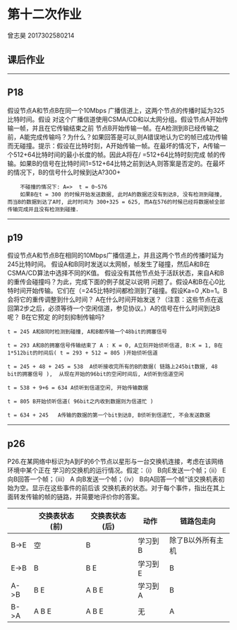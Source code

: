 # 第十二次作业

曾志昊 2017302580214



## 课后作业

----

## **P18**

假设节点A和节点B在同一个10Mbps 广播信道上，这两个节点的传播时延为325比特时间。假设 对这个广播信道使用CSMA/CD和以太网分组。假设节点A开始传输一帧，并且在它传输结束之前 节点B开始传输一帧。在A检测到B已经传输之前，A能完成传输吗？为什么？如果回答是可以,则A错误地认为它的帧已成功传输而无碰撞。提示：假设在比特时刻，A开始传输一帧。在最坏的情况下，A传输一个512+64比特时间的最小长度的帧。因此A将在/ =512+64比特时刻完成 帧的传输。如果B的信号在比特时间1=512+64比特之前到达A,则答案是否定的。在最坏的情况下，B的信号什么时候到达A?300+

		不碰撞的情况下: A=>  t = 0~576
		如果B在t = 300 的时候开始发送数据, 此时A的数据还没有到达B, 没有检测到碰撞, 而当B的数据到达了A时, 此时时间为 300+325 = 625, 而A在576的时候已经将数据帧全部传输完成并且没有检测到碰撞.

----

## p19

假设节点A和节点B在相同的10Mbps广播信道上，并且这两个节点的传播时延为245比特时间。
假设A和B同时发送以太网帧，帧发生了碰撞，然后A和B在CSMA/CD算法中选择不同的K值。
假设没有其他节点处于活跃状态，来自A和B的重传会碰撞吗？为此，完成下面的例子就足以说明
问题了。假设A和B在心0比特时间开始传输。它们在（=245比特时间都检测到了碰撞。假设Ka=0 ,Kb=1。B会将它的重传调整到什么时间？ A在什么时间开始发送？（注意：这些节点在返 回第2步之后，必须等待一个空闲信道，参见协议。）A的信号在什么时间到达B呢？ B在它预定
的时刻抑制传输吗?

```
t = 245	A和B同时检测到碰撞, A和B都传输一个48bit的拥塞信号

t = 293	A和B的拥塞信号传输结束了 A : K = 0, A立刻开始侦听信道, B:K = 1, B在 1*512bit的时间后( t = 293 + 512 = 805 )开始侦听信道

t = 245 + 48 + 245 = 538  A侦听接收完所有的B的数据( 链路上245bit数据, 48 bit的拥塞信号 ),  从现在开始的96bit的空闲时间后, A侦听到信道空闲

t = 538 + 9+6 = 634	A侦听到信道空闲, 开始传输数据

t = 805	B开始侦听信道( 96bit之内收到数据则为信道忙 )

t = 634 + 245	A传输的数据的第一个bit到达B, B侦听到信道忙, 不会发送数据
```

----

## p26

P26.在某网络中标识为A到F的6个节点以星形与一台交换机连接，考虑在该网络环境中某个正在 学习的交换机的运行情况。假定：（i） B向E发送一个帧；（ii） E向B回答一个帧；（iii） A 向B发送一个帧；（iv） B向A回答一个帧“该交换机表初始为空。显示在这些事件的前后该 交换机表的状态。对于每个事件，指出在其上面转发传输的帧的链路，并简要地评价你的答案。

|      | 交换表状态(前) | 交换表状态(后) | 动作    | 链路包走向        |
| ---- | -------------- | -------------- | ------- | ----------------- |
| B->E | 空             | B              | 学习到B | 除了B以外所有主机 |
| E->B | B              | B E            | 学习到E | B                 |
| A->B | B E            | A B E          | 学习到A | B                 |
| B->A | A B E          | A B E          | 无      | A                 |
